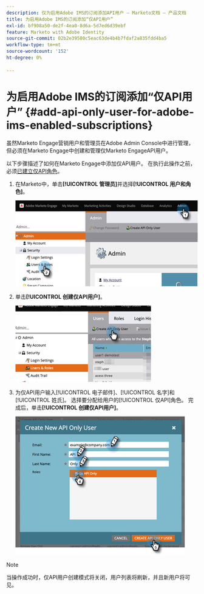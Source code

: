 ```yaml
---
description: 仅为启用Adobe IMS的订阅添加API用户 — Marketo文档 — 产品文档
title: 为启用Adobe IMS的订阅添加“仅API用户”
exl-id: bf908a50-de2f-4ea0-8d6a-5d7ed6d39ebf
feature: Marketo with Adobe Identity
source-git-commit: 02b2e39580c5eac63de4b4b7fdaf2a835fdd4ba5
workflow-type: tm+mt
source-wordcount: '152'
ht-degree: 0%

---
```


# 为启用Adobe IMS的订阅添加“仅API用户” {#add-api-only-user-for-adobe-ims-enabled-subscriptions}

虽然Marketo Engage营销用户和管理员在Adobe Admin Console中进行管理，但必须在Marketo Engage中创建和管理仅Marketo EngageAPI用户。

以下步骤描述了如何在Marketo Engage中添加仅API用户。 在执行此操作之前，必须[已建立仅API角色](/help/marketo/product-docs/administration/users-and-roles/create-an-api-only-user-role.md)。

1. 在Marketo中，单击&#x200B;**[!UICONTROL 管理员]**&#x200B;并选择&#x200B;**[!UICONTROL 用户和角色]**。

   ![](assets/add-api-only-user-for-adobe-ims-1.png)

1. 单击&#x200B;**[!UICONTROL 创建仅API用户]**。

   ![](assets/add-api-only-user-for-adobe-ims-2.png)

1. 为仅API用户输入[!UICONTROL 电子邮件]、[!UICONTROL 名字]和[!UICONTROL 姓氏]。 选择要分配给用户的[!UICONTROL 仅API]角色。 完成后，单击&#x200B;**[!UICONTROL 创建仅API用户]**。

   ![](assets/add-api-only-user-for-adobe-ims-3.png)

>[!NOTE]
>
>当操作成功时，仅API用户创建模式将关闭，用户列表将刷新，并且新用户将可见。
